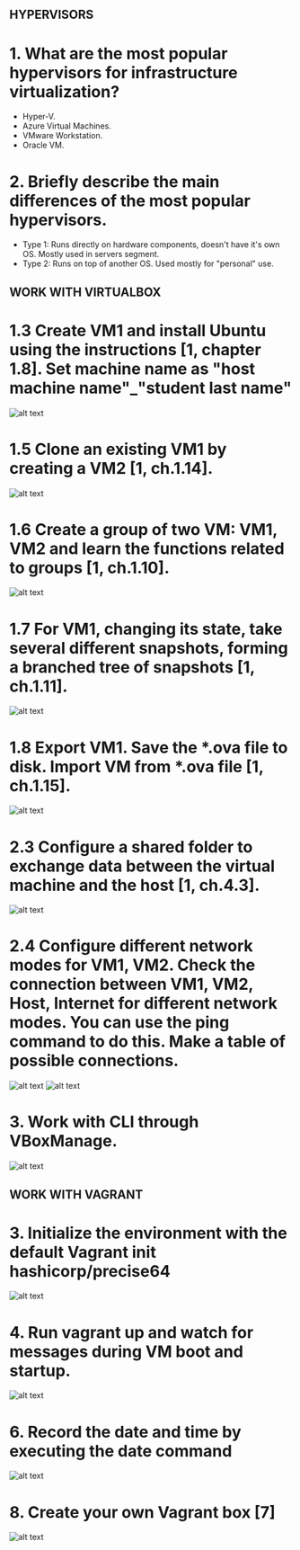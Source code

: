 ## HYPERVISORS

# 1. What are the most popular hypervisors for infrastructure virtualization?
- Hyper-V.
- Azure Virtual Machines.
- VMware Workstation.
- Oracle VM.

# 2. Briefly describe the main differences of the most popular hypervisors.

 - Type 1:  Runs  directly on hardware components, doesn't have it's own OS. Mostly used in servers segment.
 - Type 2:  Runs on top of another OS. Used mostly for "personal" use. 


 ## WORK WITH VIRTUALBOX

 # 1.3 Create VM1 and install Ubuntu using the instructions [1, chapter 1.8]. Set machine name as "host machine name"_"student last name"

![alt text](images/installedvm.png)

# 1.5 Clone an existing VM1 by creating a VM2 [1, ch.1.14].

![alt text](images/vmclone.png)

# 1.6 Create a group of two VM: VM1, VM2 and learn the functions related to groups [1, ch.1.10].

![alt text](images/vmclonefromova.png)

# 1.7 For VM1, changing its state, take several different snapshots, forming a branched tree of snapshots [1, ch.1.11].

![alt text](images/snapshots.png)

# 1.8 Export VM1. Save the *.ova file to disk. Import VM from *.ova file [1, ch.1.15].
 
 ![alt text](images/ovafile.png)

 # 2.3 Configure a shared folder to exchange data between the virtual machine and the host [1, ch.4.3].

 ![alt text](images/vmsharedfolder.png)

# 2.4 Configure different network modes for VM1, VM2. Check the connection between VM1, VM2, Host, Internet for different network modes. You can use the ping command to do this. Make a table of possible connections.

 ![alt text](images/ready2ping.png)
 ![alt text](images/pingingvm.png)

# 3. Work with CLI through VBoxManage.
 
  ![alt text](images/usingvboxmanagecli.png)

  ## WORK WITH VAGRANT

# 3. Initialize the environment with the default Vagrant init hashicorp/precise64

  ![alt text](images/vagrantinit.png)

  # 4. Run vagrant up and watch for messages during VM boot and startup.

 ![alt text](images/runningvagrantbox.png)

# 6. Record the date and time by executing the date command

 ![alt text](images/dateinsidevagrantbox.png)

 # 8. Create your own Vagrant box [7]

 ![alt text](images/myownbox.png)
